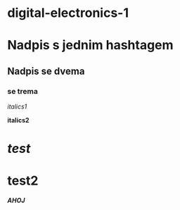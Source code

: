 # digital-electronics-1
# Nadpis s jednim hashtagem
## Nadpis se dvema
### se trema
*italics1*

**italics2**
# *test*
# **test2**
**_AHOJ_**
